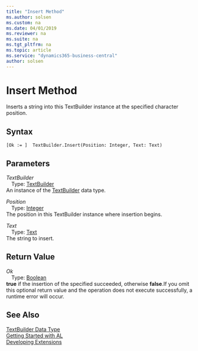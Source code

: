 ```yaml
---
title: "Insert Method"
ms.author: solsen
ms.custom: na
ms.date: 04/01/2019
ms.reviewer: na
ms.suite: na
ms.tgt_pltfrm: na
ms.topic: article
ms.service: "dynamics365-business-central"
author: solsen
---
```

[//]: # (START>DO_NOT_EDIT)
[//]: # (IMPORTANT:Do not edit any of the content between here and the END>DO_NOT_EDIT.)
[//]: # (Any modifications should be made in the .xml files in the ModernDev repo.)
# Insert Method
Inserts a string into this TextBuilder instance at the specified character position.


## Syntax
```
[Ok := ]  TextBuilder.Insert(Position: Integer, Text: Text)
```
## Parameters
*TextBuilder*  
&emsp;Type: [TextBuilder](textbuilder-data-type.md)  
An instance of the [TextBuilder](textbuilder-data-type.md) data type.  

*Position*  
&emsp;Type: [Integer](../integer/integer-data-type.md)  
The position in this TextBuilder instance where insertion begins.
        
*Text*  
&emsp;Type: [Text](../text/text-data-type.md)  
The string to insert.  


## Return Value
*Ok*  
&emsp;Type: [Boolean](../boolean/boolean-data-type.md)  
**true** if the insertion of the specified succeeded, otherwise **false**.If you omit this optional return value and the operation does not execute successfully, a runtime error will occur.    


[//]: # (IMPORTANT: END>DO_NOT_EDIT)
## See Also
[TextBuilder Data Type](textbuilder-data-type.md)  
[Getting Started with AL](../../devenv-get-started.md)  
[Developing Extensions](../../devenv-dev-overview.md)